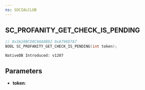 ```yaml
---
ns: SOCIALCLUB
---
```

## SC_PROFANITY_GET_CHECK_IS_PENDING

```c
// 0x3A10BCD0C8AA0B82 0xA796D7A7
BOOL SC_PROFANITY_GET_CHECK_IS_PENDING(int token);
```

```
NativeDB Introduced: v1207
```

## Parameters
* **token**:
